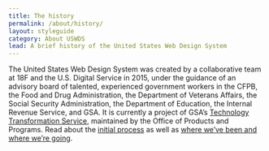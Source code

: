 ```yaml
---
title: The history
permalink: /about/history/
layout: styleguide
category: About USWDS
lead: A brief history of the United States Web Design System
---
```


The United States Web Design System was created by a collaborative team at 18F and the U.S. Digital Service in 2015, under the guidance of an advisory board of talented, experienced government workers in the CFPB, the Food and Drug Administration, the Department of Veterans Affairs, the Social Security Administration, the Department of Education, the Internal Revenue Service, and GSA. It is currently a project of GSA’s [Technology Transformation Service](https://www.gsa.gov/about-us/organization/federal-acquisition-service/technology-transformation-services), maintained by the Office of Products and Programs. Read about the [initial process](https://18f.gsa.gov/2015/09/28/web-design-standards/) as well as [where we’ve been and where we’re going](https://designsystem.digital.gov/whats-new/updates/2017/12/20/2017-where-weve-been-where-were-going/).
